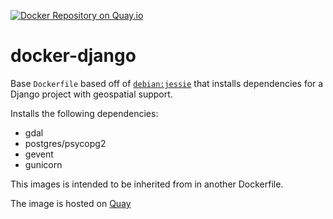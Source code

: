 [![Docker Repository on Quay.io](https://quay.io/repository/azavea/docker-django/status "Docker Repository on Quay.io")](https://quay.io/repository/azavea/docker-django)

# docker-django
Base `Dockerfile` based off of [`debian:jessie`](https://github.com/tianon/docker-brew-debian) that installs dependencies for a Django project with geospatial support.

Installs the following dependencies:
  - gdal
  - postgres/psycopg2
  - gevent
  - gunicorn

This images is intended to be inherited from in another Dockerfile.

The image is hosted on [Quay](quay.io)
